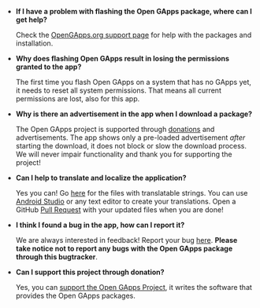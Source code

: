 * **If I have a problem with flashing the Open GApps package, where can I get help?**

   Check the [OpenGApps.org support page](http://opengapps.org/#supportsection) for help with the packages and installation.

* **Why does flashing Open GApps result in losing the permissions granted to the app?**

   The first time you flash Open GApps on a system that has no GApps yet, it needs to reset all system permissions. That means all current permissions are lost, also for this app.

* **Why is there an advertisement in the app when I download a package?**

   The Open GApps project is supported through [donations](http://opengapps.org/donate) and advertisements. The app shows only a pre-loaded advertisement *after* starting the download, it does not block or slow the download process. We will never impair functionality and thank you for supporting the project!

* **Can I help to translate and localize the application?**

   Yes you can! Go [here](https://github.com/opengapps/opengapps-app-support) for the files with translatable strings. You can use [Android Studio](https://developer.android.com/studio/index.html) or any text editor to create your translations. Open a GitHub [Pull Request](https://help.github.com/articles/creating-a-pull-request/) with your updated files when you are done!

* **I think I found a bug in the app, how can I report it?**

   We are always interested in feedback! Report your bug [here](https://github.com/opengapps/opengapps-app-support/issues). **Please take notice not to report any bugs with the Open GApps package through this bugtracker**.

* **Can I support this project through donation?**

   Yes, you can [support the Open GApps Project](http://opengapps.org/donate), it writes the software that provides the Open GApps packages.
